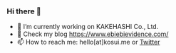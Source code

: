 ### Hi there 👋

- 🔭  I’m currently working on KAKEHASHI Co., Ltd.
- 💬  Check my blog https://www.ebiebievidence.com/
- 📫  How to reach me: hello[at]kosui.me or [Twitter](https://twitter.com/ebiebievidence)

<!--
**iwasa-kosui/iwasa-kosui** is a ✨ _special_ ✨ repository because its `README.md` (this file) appears on your GitHub profile.

Here are some ideas to get you started:

- 🔭 I’m currently working on ...
- 🌱 I’m currently learning ...
- 👯 I’m looking to collaborate on ...
- 🤔 I’m looking for help with ...
- 💬 Ask me about ...
- 📫 How to reach me: ...
- 😄 Pronouns: ...
- ⚡ Fun fact: ...
-->
